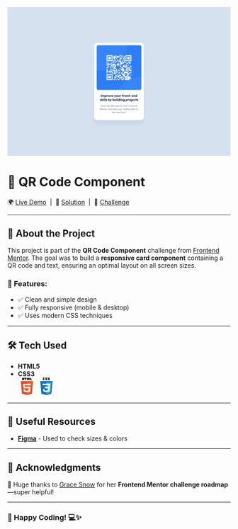 ![Challenge Design](https://github.com/ephraimdjeket/QR-code-component/blob/main/images/desktop-design.jpg)

# 🎯 QR Code Component

🌍 [Live Demo](https://componentqr-code.netlify.app/) &nbsp;|&nbsp;
📌 [Solution](https://github.com/ephraimdjeket/QR-code-component) &nbsp;|&nbsp;
🎯 [Challenge](https://www.frontendmentor.io/solutions/responsive-qr-code-component-NN_OYu38gy)

---

## 📖 About the Project

This project is part of the **QR Code Component** challenge from [Frontend Mentor](https://www.frontendmentor.io/). The goal was to build a **responsive card component** containing a QR code and text, ensuring an optimal layout on all screen sizes.

### 📱 Features:
- ✅ Clean and simple design  
- ✅ Fully responsive (mobile & desktop)  
- ✅ Uses modern CSS techniques  

---

## 🛠️ Tech Used
- **HTML5**  
- **CSS3**  
<img src="https://raw.githubusercontent.com/devicons/devicon/master/icons/html5/html5-original-wordmark.svg" alt="HTML5" width="40" height="40" title="HTML5"/> <img src="https://raw.githubusercontent.com/devicons/devicon/master/icons/css3/css3-original-wordmark.svg" alt="CSS3" width="40" height="40" title="CSS3"/>

---

## 🔗 Useful Resources
- **[Figma](https://www.figma.com/)** - Used to check sizes & colors  

---

## 🙏 Acknowledgments
🙌 Huge thanks to [Grace Snow](https://fedmentor.dev/posts/newbie-fm-challenge-order/) for her **Frontend Mentor challenge roadmap**—super helpful!  

---

### 🚀 Happy Coding! 💻✨  
  


